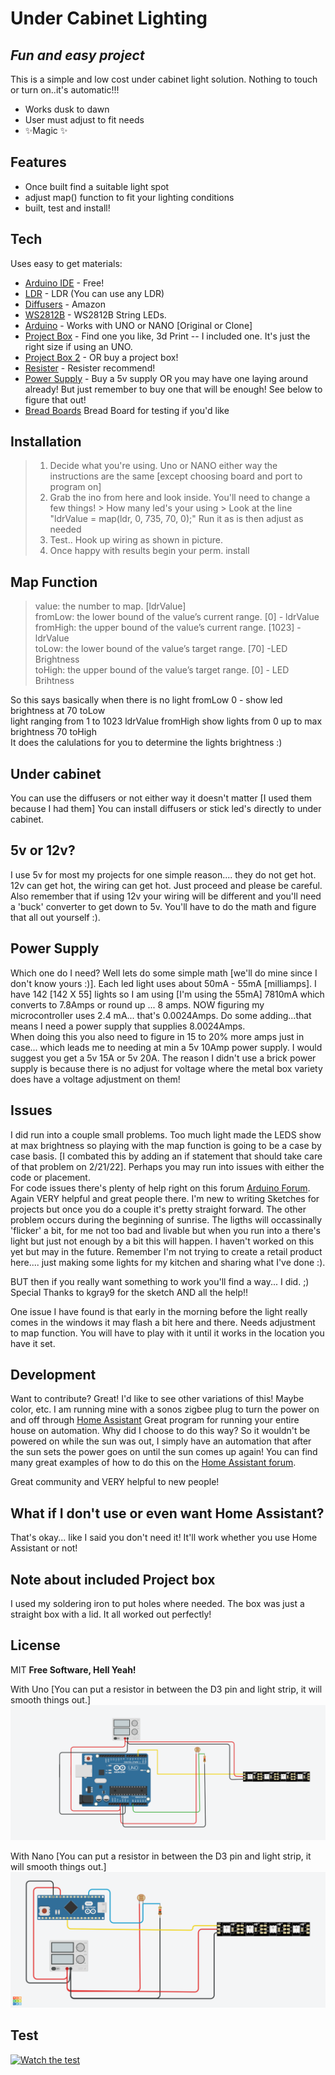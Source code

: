  
# Under Cabinet Lighting
## _Fun and easy project_ 

This is a simple and low cost under cabinet light solution.  Nothing to touch or
turn on..it's automatic!!! 

- Works dusk to dawn
- User must adjust to fit needs
- ✨Magic ✨

## Features

- Once built find a suitable light spot
- adjust map() function to fit your lighting conditions
- built, test and install! 
  
## Tech

Uses easy to get materials:

- [Arduino IDE](https://www.arduino.cc/en/software) - Free!
- [LDR](https://www.amazon.com/gp/product/B00RLGFIEY/ref=ppx_yo_dt_b_asin_title_o03_s00?ie=UTF8&psc=1) - LDR (You can use any LDR)
- [Diffusers](https://www.amazon.com/gp/product/B01M09PBYX/ref=ppx_yo_dt_b_asin_title_o02_s01?ie=UTF8&psc=1) - Amazon
- [WS2812B](https://www.amazon.com/gp/product/B0888H7QLG/ref=ppx_yo_dt_b_asin_title_o02_s02?ie=UTF8&psc=1) - WS2812B String LEDs.
- [Arduino](https://www.amazon.com/gp/product/B07G99NNXL/ref=ppx_yo_dt_b_asin_title_o05_s00?ie=UTF8&psc=1) - Works with UNO or NANO [Original or Clone]
- [Project Box](https://stlbase.com/browse/project+box+enclosure/) - Find one you like, 3d Print -- I included one.  It's just the right size if using an UNO.
- [Project Box 2](https://www.amazon.com/Zulkit-Waterproof-Dustproof-Electrical-Electronic/dp/B09JYQ528P/ref=sr_1_9?crid=1UANSP5J77RFZ&keywords=project+box&qid=1644580114&sprefix=project+box%2Caps%2C98&sr=8-9) - OR buy a project box!
- [Resister](https://www.amazon.com/Projects-100EP51210K0-10k-Resistors-Pack/dp/B0185FIOTA/ref=sr_1_12?crid=1F7YUAZ0YUIVO&keywords=110k+resistor&qid=1644580167&sprefix=110k+resister%2Caps%2C85&sr=8-12) - Resister recommend! 
- [Power Supply](https://www.amazon.com/Aclorol-Switching-Universal-Transformer-Converter/dp/B07KC55TJF/ref=sr_1_6?crid=2LU5AXS4XQHQG&keywords=5v+20+amp+power+supply&qid=1645702026&s=electronics&sprefix=5v+20+amp+power+supply%2Celectronics%2C102&sr=1-6) - Buy a 5v supply OR you may have one laying around already!  But just remember to buy one that will be enough!  See below to figure that out!
- [Bread Boards](https://www.amazon.com/Pcs-MCIGICM-Points-Solderless-Breadboard/dp/B07PCJP9DY/ref=sr_1_6?crid=1P2P2O8J2T55R&keywords=bread+board&qid=1644581526&s=industrial&sprefix=bread+board%2Cindustrial%2C94&sr=1-6) Bread Board for testing if you'd like
 
## Installation
>1. Decide what you're using.  Uno or NANO either way the instructions are the same [except choosing board and port to program on]
>2. Grab the ino from here and look inside.  You'll need to change a few things!
    > How many led's your using
    > Look at the line "ldrValue = map(ldr, 0, 735, 70, 0);"  Run it as is then adjust as needed
>3. Test.. Hook up wiring as shown in picture.
>4. Once happy with results begin your perm. install

## Map Function
    
>value: the number to map.  [ldrValue]<br>
>fromLow: the lower bound of the value’s current range. [0] - ldrValue<br>
>fromHigh: the upper bound of the value’s current range. [1023] - ldrValue<br>
>toLow: the lower bound of the value’s target range. [70] -LED Brightness<br>
>toHigh: the upper bound of the value’s target range. [0] - LED Brihtness<br>
            
So this says basically when there is no light fromLow 0 - show led brightness at 70 toLow<br>
                                        light ranging from 1 to 1023 ldrValue fromHigh show lights from 0 up to max brightness 70 toHigh<br>
It does the calulations for you to determine the lights brightness :)

## Under cabinet

You can use the diffusers or not either way it doesn't matter [I used them because I had them]
You can install diffusers or stick led's directly to under cabinet.  


## 5v or 12v?

I use 5v for most my projects for one simple reason.... they do not get hot.  12v can get hot,
the wiring can get hot.  Just proceed and please be careful.  Also remember that if using 12v 
your wiring will be different and you'll need a 'buck' converter to get down to 5v.  You'll
have to do the math and figure that all out yourself :).  
 
## Power Supply
 
Which one do I need?  Well lets do some simple math [we'll do mine since I don't know yours :)].
Each led light uses about 50mA - 55mA [milliamps].  I have 142 [142 X 55] lights so I am using [I'm using the 55mA] 
7810mA which converts to 7.8Amps or round up ... 8 amps.   NOW figuring my microcontroller uses 2.4 mA... 
that's 0.0024Amps.   Do some adding...that means I need a power supply that supplies 8.0024Amps.   
When doing this you also need to figure in 15 to 20% more amps just in case... which leads me to needing at 
min a 5v 10Amp power supply.  I would suggest you get a 5v 15A or 5v 20A.  The reason I didn't use a brick
power supply is because there is no adjust for voltage where the metal box variety does have a voltage
adjustment on them! 

## Issues
I did run into a couple small problems.
Too much light made the LEDS show at max brightness so playing with the map function is going
to be a case by case basis.  [I combated this by adding an if statement that should take care of
that problem on 2/21/22]. Perhaps you may run into issues with either the code or placement.  
For code issues there's plenty of help right on this forum [Arduino Forum](https://forum.arduino.cc/).  
Again VERY helpful and great people there.  I'm new to writing Sketches for projects but once you 
do a couple it's pretty straight forward.  The other problem occurs during the beginning of sunrise.
The ligths will occassinally 'flicker' a bit, for me not too bad and livable but when you run into a 
there's light but just not enough by a bit this will happen. I haven't worked on this yet but may
in the future.  Remember I'm not trying to create a retail product here.... just making some lights
for my kitchen  and sharing what I've done :).

BUT then if you really want something to work you'll find a way... I did.  ;) Special Thanks to kgray9 
for the sketch AND all the help!!  

One issue I have found is that early in the morning before the light really comes in the windows it may
flash a bit here and there.   Needs adjustment to map function.  You will have to play with it until it
works in the location you have it set.   

## Development
Want to contribute? Great!
I'd like to see other variations of this!  Maybe color, etc.
I am running mine with a sonos zigbee plug to turn the power on and off through [Home Assistant](https://www.home-assistant.io/)
Great program for running your entire house on automation.   Why did I choose to do this way?
So it wouldn't be powered on while the sun was out, I simply have an automation that after the sun sets the power goes on until the sun comes up again!   You can find many great examples of how to do this on the [Home Assistant forum](https://community.home-assistant.io/). 

Great community and VERY helpful to new people!

## What if I don't use or even want Home Assistant?

That's okay... like I said you don't need it!  It'll work whether you use Home Assistant or not!


## Note about included Project box 
   
   I used my soldering iron to put holes where needed.  The box was just a straight box with a lid.   It all worked out perfectly!

## License

MIT
**Free Software, Hell Yeah!**

With Uno [You can put a resistor in between the D3 pin and light strip, it will smooth things out.]
![Cabinet](cap2.png "Under Cabinet wiring")

With Nano [You can put a resistor in between the D3 pin and light strip, it will smooth things out.]
![Cabinet](nano.png "Under Cabinet wiring")

## Test

[![Watch the test](https://img.youtube.com/vi/gl1sx5xCnvY/0.jpg)](https://www.youtube.com/shorts/gl1sx5xCnvY)

 
